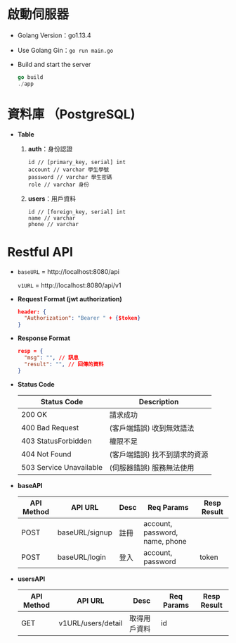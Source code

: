 #  啟動伺服器

- Golang Version：go1.13.4

- Use Golang Gin：`go run main.go`

- Build and start the server

  ~~~go
  go build
  ./app
  ~~~



# 資料庫 （PostgreSQL)

* **Table**

  1. **auth**：身份認證

     ~~~
     id // [primary_key, serial] int
     account // varchar 學生學號
     password // varchar 學生密碼
     role // varchar 身份
     ~~~

  2. **users**：用戶資料

     ~~~
     id // [foreign_key, serial] int
     name // varchar
     phone // varchar
     ~~~



# Restful API

- `baseURL` = http://localhost:8080/api

  `v1URL` = http://localhost:8080/api/v1

- **Request Format (jwt authorization)**

  ~~~json
  header: {
  	"Authorization": "Bearer " + {$token}
  }
  ~~~

- **Response Format**

  ```json
  resp = {
    "msg": "", // 訊息
    "result": "", // 回傳的資料
  }
  ```

- **Status Code**

  | Status Code             | Description                   |
  | ----------------------- | ----------------------------- |
  | 200 OK                  | 請求成功                      |
  | 400 Bad Request         | (客戶端錯誤) 收到無效語法     |
  | 403 StatusForbidden     | 權限不足                      |
  | 404 Not Found           | (客戶端錯誤) 找不到請求的資源 |
  | 503 Service Unavailable | (伺服器錯誤) 服務無法使用     |

* **baseAPI**

  | API Method | API URL        | Desc | Req Params                     | Resp Result |
  | ---------- | -------------- | ---- | ------------------------------ | ----------- |
  | POST       | baseURL/signup | 註冊 | account, password, name, phone |             |
  | POST       | baseURL/login  | 登入 | account, password              | token       |

* **usersAPI**

  | API Method | API URL            | Desc         | Req Params | Resp Result |
  | ---------- | ------------------ | ------------ | ---------- | ----------- |
  | GET        | v1URL/users/detail | 取得用戶資料 | id         |             |

  